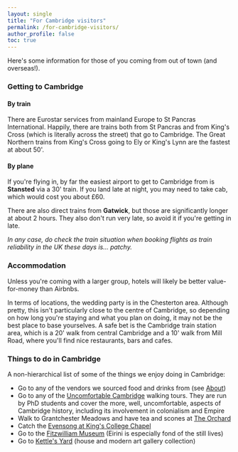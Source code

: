 ```yaml
---
layout: single
title: "For Cambridge visitors"
permalink: /for-cambridge-visitors/
author_profile: false
toc: true
---
```

Here's some information for those of you coming from out of town (and overseas!).

### Getting to Cambridge

#### By train
There are Eurostar services from mainland Europe to St Pancras International.
Happily, there are trains both from St Pancras and from King's Cross (which is literally across the street) that go to Cambridge.
The Great Northern trains from King's Cross going to Ely or King's Lynn are the fastest at about 50'.

#### By plane
If you're flying in, by far the easiest airport to get to Cambridge from is **Stansted** via a 30' train.
If you land late at night, you may need to take cab, which would cost you about £60.

There are also direct trains from **Gatwick**, but those are significantly longer at about 2 hours.
They also don't run very late, so avoid it if you're getting in late.

_In any case, do check the train situation when booking flights as train reliability in the UK these days is... patchy._

### Accommodation
Unless you're coming with a larger group, hotels will likely be better value-for-money than Airbnbs.

In terms of locations, the wedding party is in the Chesterton area.
Although pretty, this isn't particularly close to the centre of Cambridge, so depending on how long you're staying and what you plan on doing, it may not be the best place to base yourselves.
A safe bet is the Cambridge train station area, which is a 20' walk from central Cambridge and a 10' walk from Mill Road, where you'll find nice restaurants, bars and cafes.

### Things to do in Cambridge
A non-hierarchical list of some of the things we enjoy doing in Cambridge:

- Go to any of the vendors we sourced food and drinks from (see [About](/about))
- Go to any of the [Uncomfortable Cambridge](https://www.uncomfortablecambridge.com/) walking tours. They are run by PhD students and cover the more, well, uncomfortable, aspects of Cambridge history, including its involvement in colonialism and Empire
- Walk to Grantchester Meadows and have tea and scones at [The Orchard](https://www.theorchardteagarden.co.uk/)
- Catch the [Evensong at King's College Chapel](https://www.kings.cam.ac.uk/chapel/attending-chapel-services)
- Go to the [Fitzwilliam Museum](https://www.museums.cam.ac.uk/museums/the-fitzwilliam-museum) (Eirini is especially fond of the still lives)
- Go to [Kettle's Yard](https://www.kettlesyard.cam.ac.uk/) (house and modern art gallery collection)